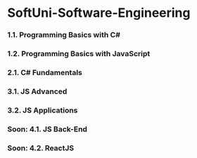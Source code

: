 # SoftUni-Software-Engineering

### 1.1. Programming Basics with C#
### 1.2. Programming Basics with JavaScript
### 2.1. C# Fundamentals
### 3.1. JS Advanced
### 3.2. JS Applications
### Soon: 4.1. JS Back-End
### Soon: 4.2. ReactJS
